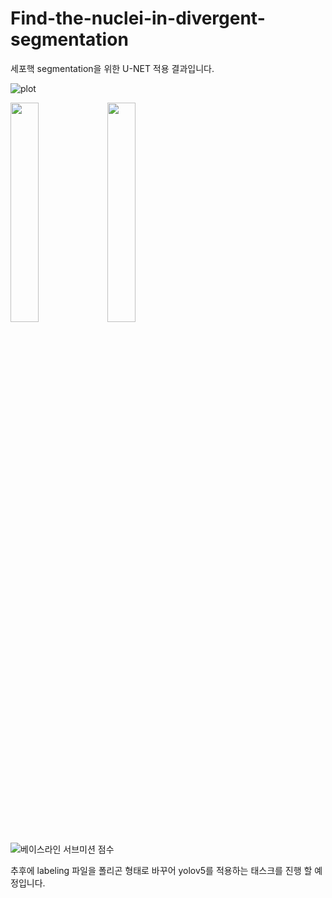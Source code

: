 # Find-the-nuclei-in-divergent-segmentation

세포핵 segmentation을 위한 U-NET 적용 결과입니다.

![plot](https://user-images.githubusercontent.com/62852426/231238002-aeadbeef-ac1a-4847-81e3-8ad77c1f530c.png)



<img width='30%' src='https://user-images.githubusercontent.com/62852426/231241364-d3e2ef74-fe0e-4566-956f-a5dabddcbfbc.png'>
<img width='30%' src='https://user-images.githubusercontent.com/62852426/231241579-6f1c28b3-5f52-4400-8447-5d8f59339b69.png'>


![베이스라인 서브미션 점수](https://user-images.githubusercontent.com/62852426/231237309-e2147961-44cb-4bfe-98f0-7253505255ff.JPG)


추후에 labeling 파일을 폴리곤 형태로 바꾸어 yolov5를 적용하는 태스크를 진행 할 예정입니다.
